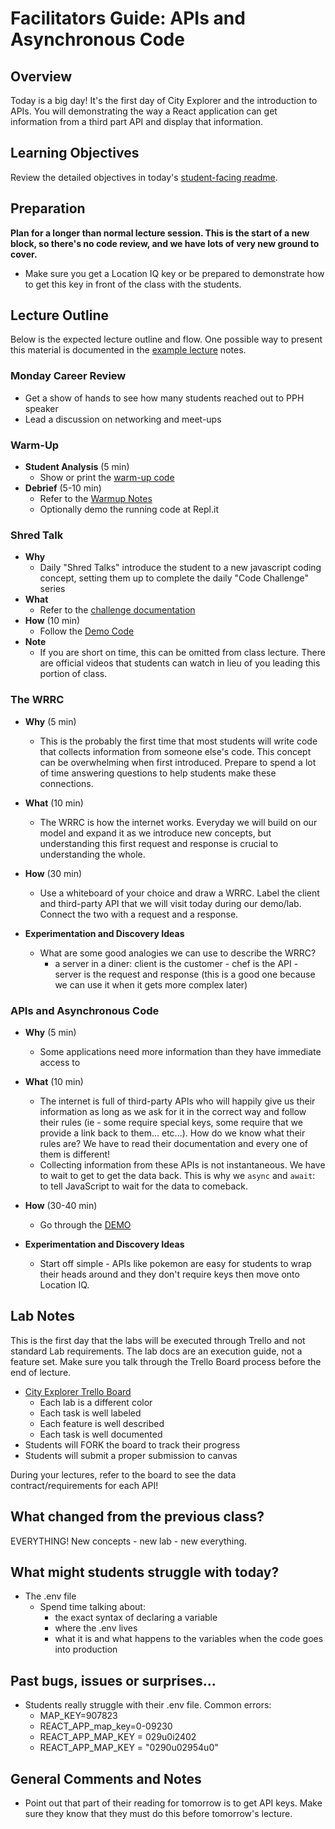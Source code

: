 # Facilitators Guide: APIs and Asynchronous Code

## Overview

Today is a big day! It's the first day of City Explorer and the introduction to APIs. You will demonstrating the way a React application can get information from a third part API and display that information. 

## Learning Objectives

Review the detailed objectives in today's [student-facing readme](../README.md).

## Preparation

**Plan for a longer than normal lecture session. This is the start of a new block, so there's no code review, and we have lots of very new ground to cover.**

  - Make sure you get a Location IQ key or be prepared to demonstrate how to get this key in front of the class with the students.


## Lecture Outline

Below is the expected lecture outline and flow. One possible way to present this material is documented in the [example lecture](../facilitator/LECTURE-EXAMPLE.md) notes.

### Monday Career Review 

- Get a show of hands to see how many students reached out to PPH speaker
- Lead a discussion on networking and meet-ups

### Warm-Up

- **Student Analysis** (5 min)
  - Show or print the [warm-up code](../warm-up/warm-up.md)
- **Debrief** (5-10 min)
  - Refer to the [Warmup Notes](../warm-up/NOTES.md)
  - Optionally demo the running code at Repl.it

### Shred Talk

- **Why**
  - Daily "Shred Talks" introduce the student to a new javascript coding concept, setting them up to complete the daily "Code Challenge" series
- **What**
  - Refer to the [challenge documentation](../challenges/README.md)
- **How** (10 min)
  - Follow the [Demo Code](../challenges/DEMO.md)
- **Note**
  - If you are short on time, this can be omitted from class lecture. There are official videos that students can watch in lieu of you leading this portion of class.


### The WRRC

- **Why** (5 min)

  - This is the probably the first time that most students will write code that collects information from someone else's code. This concept can be overwhelming when first introduced. Prepare to spend a lot of time answering questions to help students make these connections.

- **What** (10 min)

  - The WRRC is how the internet works. Everyday we will build on our model and expand it as we introduce new concepts, but understanding this first request and response is crucial to understanding the whole. 

- **How** (30 min)

  - Use a whiteboard of your choice and draw a WRRC. Label the client and third-party API that we will visit today during our demo/lab. Connect the two with a request and a response. 

- **Experimentation and Discovery Ideas**

  - What are some good analogies we can use to describe the WRRC? 
    - a server in a diner: client is the customer - chef is the API - server is the request and response (this is a good one because we can use it when it gets more complex later)


### APIs and Asynchronous Code

- **Why** (5 min)
  - Some applications need more information than they have immediate access to

- **What** (10 min)
  - The internet is full of third-party APIs who will happily give us their information as long as we ask for it in the correct way and follow their rules (ie - some require special keys, some require that we provide a link back to them... etc...). How do we know what their rules are? We have to read their documentation and every one of them is different!
  - Collecting information from these APIs is not instantaneous. We have to wait to get to get the data back. This is why we `async` and `await`: to tell JavaScript to wait for the data to comeback. 

- **How** (30-40 min)
  - Go through the [DEMO](../demo)

- **Experimentation and Discovery Ideas**
  - Start off simple - APIs like pokemon are easy for students to wrap their heads around and they don't require keys then move onto Location IQ.


## Lab Notes

This is the first day that the labs will be executed through Trello and not standard Lab requirements. The lab docs are an execution guide, not a feature set. Make sure you talk through the Trello Board process before the end of lecture.

- [City Explorer Trello Board](https://trello.com/b/ZmD87LCC)
  - Each lab is a different color
  - Each task is well labeled
  - Each feature is well described
  - Each task is well documented
- Students will FORK the board to track their progress
- Students will submit a proper submission to canvas

During your lectures, refer to the board to see the data contract/requirements for each API!


## What changed from the previous class?

EVERYTHING! New concepts - new lab - new everything.

## What might students struggle with today?

- The .env file
  - Spend time talking about:
    - the exact syntax of declaring a variable
    - where the .env lives
    - what it is and what happens to the variables when the code goes into production

## Past bugs, issues or surprises...

- Students really struggle with their .env file. Common errors:
  - MAP_KEY=907823
  - REACT_APP_map_key=0-09230
  - REACT_APP_MAP_KEY = 029u0i2402
  - REACT_APP_MAP_KEY = "0290u02954u0"

## General Comments and Notes

- Point out that part of their reading for tomorrow is to get API keys. Make sure they know that they must do this before tomorrow's lecture.
